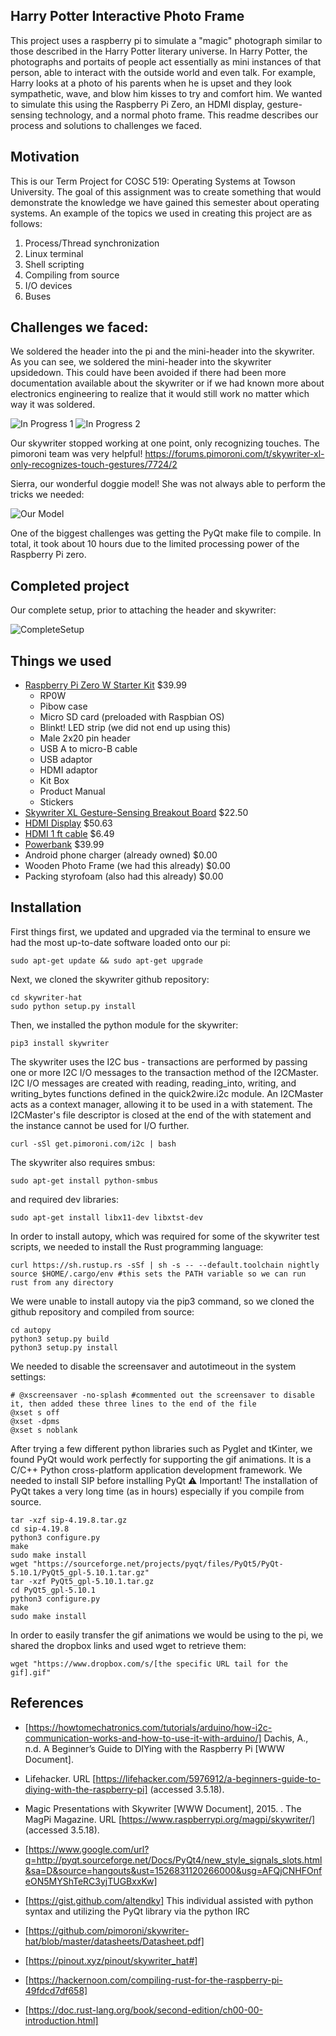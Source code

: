 ## Harry Potter Interactive Photo Frame
This project uses a raspberry pi to simulate a "magic" photograph similar to those described in the Harry Potter literary universe. In Harry Potter, the photographs and portaits of people act essentially as mini instances of that person, able to interact with the outside world and even talk. For example, Harry looks at a photo of his parents when he is upset and they look sympathetic, wave, and blow him kisses to try and comfort him. We wanted to simulate this using the Raspberry Pi Zero, an HDMI display, gesture-sensing technology, and a normal photo frame. This readme describes our process and solutions to challenges we faced.

## Motivation
This is our Term Project for COSC 519: Operating Systems at Towson University. The goal of this assignment was to create something that would demonstrate the knowledge we have gained this semester about operating systems. An example of the topics we used in creating this project are as follows:
1. Process/Thread synchronization
2. Linux terminal
3. Shell scripting
4. Compiling from source
5. I/O devices
6. Buses

## Challenges we faced:
We soldered the header into the pi and the mini-header into the skywriter. As you can see, we soldered the mini-header into the skywriter upsidedown. This could have been avoided if there had been more documentation available about the skywriter or if we had known more about electronics engineering to realize that it would still work no matter which way it was soldered.

![In Progress 1](https://github.com/KatzenKitty/COSC_519_Term_Project/blob/master/InProgress.jpg)
![In Progress 2](https://github.com/KatzenKitty/COSC_519_Term_Project/blob/master/InProgress2.jpg)

Our skywriter stopped working at one point, only recognizing touches. The pimoroni team was very helpful!
https://forums.pimoroni.com/t/skywriter-xl-only-recognizes-touch-gestures/7724/2

Sierra, our wonderful doggie model! She was not always able to perform the tricks we needed:

![Our Model](https://github.com/KatzenKitty/COSC_519_Term_Project/blob/master/Gifs/8bad_fetch.gif)

One of the biggest challenges was getting the PyQt make file to compile. In total, it took about 10 hours due to the limited processing power of the Raspberry Pi zero.

## Completed project
Our complete setup, prior to attaching the header and skywriter:

![CompleteSetup](https://github.com/KatzenKitty/COSC_519_Term_Project/blob/master/CompleteSetup.jpg)

## Things we used
- [Raspberry Pi Zero W Starter Kit](http://www.microcenter.com/product/488620/Pi_Zero_W_Starter_Kit) $39.99
  - RP0W
  - Pibow case
  - Micro SD card (preloaded with Raspbian OS)
  - Blinkt! LED strip (we did not end up using this)
  - Male 2x20 pin header
  - USB A to micro-B cable
  - USB adaptor
  - HDMI adaptor
  - Kit Box
  - Product Manual
  - Stickers
- [Skywriter XL Gesture-Sensing Breakout Board](https://shop.pimoroni.com/products/skywriter) $22.50
- [HDMI Display](https://shop.pimoroni.com/products/hdmi-8-inch-lcd-screen-kit-800-600) $50.63
- [HDMI 1 ft cable](https://www.amazon.com/gp/product/B00474YRE0/ref=oh_aui_detailpage_o01_s00?ie=UTF8&psc=1) $6.49
- [Powerbank](https://www.bestbuy.com/site/tzumi-pocketjuice-endurance-12000-mah-portable-charger-black/5182800.p?skuId=5182800&cmp=RMX&extStoreId=149&ref=212&loc=1&gclid=EAIaIQobChMIo9_NqJKS2wIVywOGCh2EVgIMEAQYASABEgImm_D_BwE&gclsrc=aw.ds) $39.99
- Android phone charger (already owned) $0.00
- Wooden Photo Frame (we had this already) $0.00
- Packing styrofoam (also had this already) $0.00

## Installation
First things first, we updated and upgraded via the terminal to ensure we had the most up-to-date software loaded onto our pi:

```sudo apt-get update && sudo apt-get upgrade```

Next, we cloned the skywriter github repository:

```git clone https://github.com/pimoroni/skywriter-hat
cd skywriter-hat
sudo python setup.py install
```
    
Then, we installed the python module for the skywriter:

```pip3 install skywriter```
    
The skywriter uses the I2C bus - transactions are performed by passing one or more I2C I/O messages to the transaction method of
the I2CMaster. I2C I/O messages are created with reading, reading_into, writing, and writing_bytes functions defined in the
quick2wire.i2c module. An I2CMaster acts as a context manager, allowing it to be used in a with statement. The I2CMaster's file
descriptor is closed at the end of the with statement and the instance cannot be used for I/O further.

```curl -sSl get.pimoroni.com/i2c | bash```
    
The skywriter also requires smbus:

```sudo apt-get install python-smbus```
    
and required dev libraries:

```sudo apt-get install libx11-dev libxtst-dev```

In order to install autopy, which was required for some of the skywriter test scripts, we needed to install the Rust programming
language:

```
curl https://sh.rustup.rs -sSf | sh -s -- --default.toolchain nightly
source $HOME/.cargo/env #this sets the PATH variable so we can run rust from any directory
```
    
We were unable to install autopy via the pip3 command, so we cloned the github repository and compiled from source:

```get clone https://github.com/autopilot-rs/autopy.git
cd autopy
python3 setup.py build
python3 setup.py install
```
    
We needed to disable the screensaver and autotimeout in the system settings:

```sudo nano /etc/xdg/lxsession/LXDE/autostart
# @xscreensaver -no-splash #commented out the screensaver to disable it, then added these three lines to the end of the file
@xset s off
@xset -dpms
@xset s noblank
```
    
After trying a few different python libraries such as Pyglet and tKinter, we found PyQt would work perfectly for supporting the
gif animations. It is a C/C++ Python cross-platform application development framework. We needed to install SIP before installing
PyQt
⚠️ Important! The installation of PyQt takes a very long time (as in hours) especially if you compile from source.

```wget "https://sourceforge.net/projects/pyqt/files/sip/sip-4-19.8/sip-4.19.8.tar.gz"
tar -xzf sip-4.19.8.tar.gz
cd sip-4.19.8
python3 configure.py
make
sudo make install
wget "https://sourceforge.net/projects/pyqt/files/PyQt5/PyQt-5.10.1/PyQt5_gpl-5.10.1.tar.gz"
tar -xzf PyQt5_gpl-5.10.1.tar.gz
cd PyQt5_gpl-5.10.1
python3 configure.py
make
sudo make install
```

In order to easily transfer the gif animations we would be using to the pi, we shared the dropbox links and used wget to retrieve them:

```cd Project
wget "https://www.dropbox.com/s/[the specific URL tail for the gif].gif"
```

## References
- [https://howtomechatronics.com/tutorials/arduino/how-i2c-communication-works-and-how-to-use-it-with-arduino/]
Dachis, A., n.d. A Beginner’s Guide to DIYing with the Raspberry Pi [WWW Document]. 

- Lifehacker. URL [https://lifehacker.com/5976912/a-beginners-guide-to-diying-with-the-raspberry-pi] (accessed 3.5.18).

- Magic Presentations with Skywriter [WWW Document], 2015. . The MagPi Magazine. URL [https://www.raspberrypi.org/magpi/skywriter/] (accessed 3.5.18).

- [https://www.google.com/url?q=http://pyqt.sourceforge.net/Docs/PyQt4/new_style_signals_slots.html&sa=D&source=hangouts&ust=1526831120266000&usg=AFQjCNHFOnfeON5MYShTeRC3yjTUGBxxKw]

- [https://gist.github.com/altendky] This individual assisted with python syntax and utilizing the PyQt library via the python IRC

- [https://github.com/pimoroni/skywriter-hat/blob/master/datasheets/Datasheet.pdf]

- [https://pinout.xyz/pinout/skywriter_hat#]

- [https://hackernoon.com/compiling-rust-for-the-raspberry-pi-49fdcd7df658]

- [https://doc.rust-lang.org/book/second-edition/ch00-00-introduction.html]
